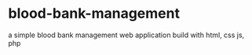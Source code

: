 # blood-bank-management
a simple blood bank management web application build with html, css js, php
